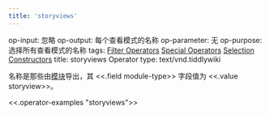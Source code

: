 ```yaml
---
title: 'storyviews'
---
```


op-input: 忽略
op-output: 每个查看模式的名称
op-parameter: 无
op-purpose: 选择所有查看模式的名称
tags: [Filter Operators](#Filter%20Operators) [Special Operators](#Special%20Operators) [Selection Constructors](#Selection%20Constructors)
title: storyviews Operator
type: text/vnd.tiddlywiki

名称是那些由[模块](Modules)导出，其 <<.field module-type>> 字段值为 <<.value storyview>>。

<<.operator-examples "storyviews">>
